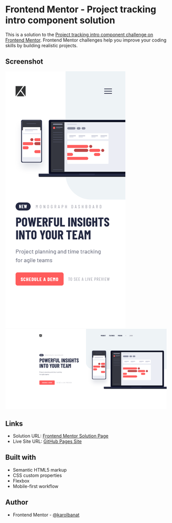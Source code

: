 # Frontend Mentor - Project tracking intro component solution

This is a solution to the [Project tracking intro component challenge on Frontend Mentor](https://www.frontendmentor.io/challenges/project-tracking-intro-component-5d289097500fcb331a67d80e). Frontend Mentor challenges help you improve your coding skills by building realistic projects.

## Screenshot

![](./screenshots/screenshot-mobile.png)
![](./screenshots/screenshot-desktop.png)

## Links

- Solution URL: [Frontend Mentor Solution Page](https://www.frontendmentor.io/solutions/project-tracking-intro-component-50_UC09SJr)
- Live Site URL: [GitHub Pages Site](https://karolbanat.github.io/project-tracking-intro-component/)

## Built with

- Semantic HTML5 markup
- CSS custom properties
- Flexbox
- Mobile-first workflow

## Author

- Frontend Mentor - [@karolbanat](https://www.frontendmentor.io/profile/karolbanat)
